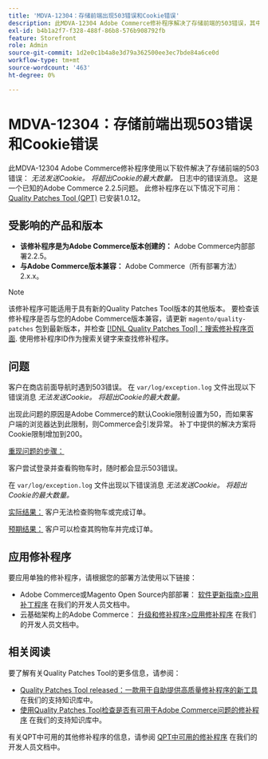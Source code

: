 ```yaml
---
title: 'MDVA-12304：存储前端出现503错误和Cookie错误'
description: 此MDVA-12304 Adobe Commerce修补程序解决了存储前端的503错误，其中*无法发送Cookie。 将超出Cookie的最大数量。*日志中出现错误消息。 这是一个已知的Adobe Commerce 2.2.5问题。 安装[Quality Patches Tool (QPT)](/help/announcements/adobe-commerce-announcements/magento-quality-patches-released-new-tool-to-self-serve-quality-patches.md) 1.0.12后，即可使用此修补程序。
exl-id: b4b1a2f7-f328-488f-86b8-576b908792fb
feature: Storefront
role: Admin
source-git-commit: 1d2e0c1b4a8e3d79a362500ee3ec7bde84a6ce0d
workflow-type: tm+mt
source-wordcount: '463'
ht-degree: 0%

---
```


# MDVA-12304：存储前端出现503错误和Cookie错误

此MDVA-12304 Adobe Commerce修补程序使用以下软件解决了存储前端的503错误： *无法发送Cookie。 将超出Cookie的最大数量。* 日志中的错误消息。 这是一个已知的Adobe Commerce 2.2.5问题。 此修补程序在以下情况下可用： [Quality Patches Tool (QPT)](/help/announcements/adobe-commerce-announcements/magento-quality-patches-released-new-tool-to-self-serve-quality-patches.md) 已安装1.0.12。

## 受影响的产品和版本

* **该修补程序是为Adobe Commerce版本创建的：** Adobe Commerce内部部署2.2.5。
* **与Adobe Commerce版本兼容：** Adobe Commerce（所有部署方法）2.x.x。

>[!NOTE]
>
>该修补程序可能适用于具有新的Quality Patches Tool版本的其他版本。 要检查该修补程序是否与您的Adobe Commerce版本兼容，请更新 `magento/quality-patches` 包到最新版本，并检查 [[!DNL Quality Patches Tool]：搜索修补程序页面](https://devdocs.magento.com/quality-patches/tool.html#patch-grid). 使用修补程序ID作为搜索关键字来查找修补程序。

## 问题

客户在商店前面导航时遇到503错误。 在 `var/log/exception.log` 文件出现以下错误消息 *无法发送Cookie。 将超出Cookie的最大数量。*

出现此问题的原因是Adobe Commerce的默认Cookie限制设置为50，而如果客户端的浏览器达到此限制，则Commerce会引发异常。 补丁中提供的解决方案将Cookie限制增加到200。

<u>重现问题的步骤：</u>

客户尝试登录并查看购物车时，随时都会显示503错误。

在 `var/log/exception.log` 文件出现以下错误消息 *无法发送Cookie。 将超出Cookie的最大数量。*

<u>实际结果：</u> 客户无法检查购物车或完成订单。

<u>预期结果：</u> 客户可以检查其购物车并完成订单。

## 应用修补程序

要应用单独的修补程序，请根据您的部署方法使用以下链接：

* Adobe Commerce或Magento Open Source内部部署： [软件更新指南>应用补丁程序](https://devdocs.magento.com/guides/v2.4/comp-mgr/patching/mqp.html) 在我们的开发人员文档中。
* 云基础架构上的Adobe Commerce： [升级和修补程序>应用修补程序](https://devdocs.magento.com/cloud/project/project-patch.html) 在我们的开发人员文档中。


## 相关阅读

要了解有关Quality Patches Tool的更多信息，请参阅：

* [Quality Patches Tool released：一款用于自助提供高质量修补程序的新工具](/help/announcements/adobe-commerce-announcements/magento-quality-patches-released-new-tool-to-self-serve-quality-patches.md) 在我们的支持知识库中。
* [使用Quality Patches Tool检查是否有可用于Adobe Commerce问题的修补程序](/help/support-tools/patches-available-in-qpt-tool/check-patch-for-magento-issue-with-magento-quality-patches.md) 在我们的支持知识库中。

有关QPT中可用的其他修补程序的信息，请参阅 [QPT中可用的修补程序](https://devdocs.magento.com/quality-patches/tool.html#patch-grid) 在我们的开发人员文档中。
